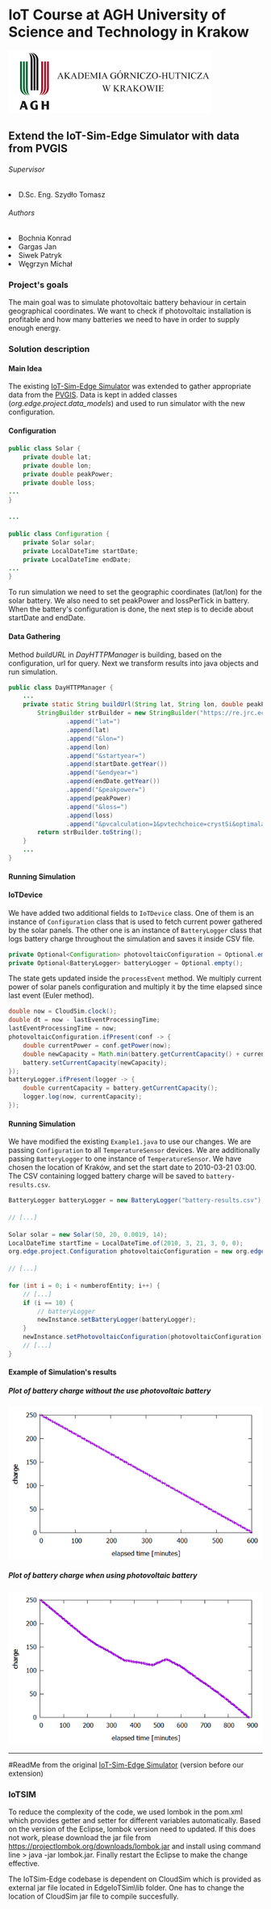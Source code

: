 # IoT Course at AGH University of Science and Technology in Krakow
![agh_logo](./src/readMeResources/logo.png)
## Extend the IoT-Sim-Edge Simulator with data from PVGIS

###### Supervisor
<li> D.Sc. Eng. Szydło Tomasz

###### Authors
<li> Bochnia Konrad
<li> Gargas Jan
<li> Siwek Patryk
<li> Węgrzyn Michał

### Project's goals
The main goal was to simulate photovoltaic battery behaviour in certain geographical coordinates. 
We want to check if photovoltaic installation is profitable and how many batteries we need to have in order to supply enough energy.

### Solution description
#### Main Idea
The existing [IoT-Sim-Edge Simulator](https://github.com/DNJha/IoTSim-Edge "IoT-Sim-Edge Simulator Homepage") was extended to gather appropriate data from the [PVGIS](https://ec.europa.eu/jrc/en/pvgis "PVGIS Homepage"). 
Data is kept in added classes (*org.edge.project.data_models*) and used to run simulator with the new configuration.
 
#### Configuration
```java
public class Solar {
    private double lat;
    private double lon;
    private double peakPower;
    private double loss;
...
}

...

public class Configuration {
    private Solar solar;
    private LocalDateTime startDate;
    private LocalDateTime endDate;
...
}
```

To run simulation we need to set the geographic coordinates (lat/lon) for the solar battery. We also need to set peakPower and lossPerTick in battery. 
When the battery's configuration is done, the next step is to decide about startDate and endDate. 


#### Data Gathering
Method *buildURL* in *DayHTTPManager* is building, based on the configuration, url for query. Next we transform results into java objects and run simulation.

```java
public class DayHTTPManager {
    ...
    private static String buildUrl(String lat, String lon, double peakPower, double loss, LocalDateTime startDate, LocalDateTime endDate) {
        StringBuilder strBuilder = new StringBuilder("https://re.jrc.ec.europa.eu/api/seriescalc?")
                .append("lat=")
                .append(lat)
                .append("&lon=")
                .append(lon)
                .append("&startyear=")
                .append(startDate.getYear())
                .append("&endyear=")
                .append(endDate.getYear())
                .append("&peakpower=")
                .append(peakPower)
                .append("&loss=")
                .append(loss)
                .append("&pvcalculation=1&pvtechchoice=crystSi&optimalangles=1&outputformat=json");
        return strBuilder.toString();
    }
    ...
}
```

#### Running Simulation

#### IoTDevice

We have added two additional fields to `IoTDevice` class.
One of them is an instance of `Configuration` class that is used to fetch current power gathered by the 
solar panels. The other one is an instance of `BatteryLogger` class that logs battery charge
throughout the simulation and saves it inside CSV file.

```java
private Optional<Configuration> photovoltaicConfiguration = Optional.empty();
private Optional<BatteryLogger> batteryLogger = Optional.empty();
```

The state gets updated inside the `processEvent` method. We multiply current power of solar panels configuration
and multiply it by the time elapsed since last event (Euler method).

```java
double now = CloudSim.clock(); 
double dt = now - lastEventProcessingTime;
lastEventProcessingTime = now;
photovoltaicConfiguration.ifPresent(conf -> {
    double currentPower = conf.getPower(now);
    double newCapacity = Math.min(battery.getCurrentCapacity() + currentPower * dt , battery.getMaxCapacity());
    battery.setCurrentCapacity(newCapacity);
});
batteryLogger.ifPresent(logger -> {
    double currentCapacity = battery.getCurrentCapacity();
    logger.log(now, currentCapacity);
});
```

#### Running Simulation

We have modified the existing `Example1.java` to use our changes.
We are passing `Configuration` to all `TemperatureSensor` devices.
We are additionally passing `BatteryLogger` to one instance of `TemperatureSensor`.
We have chosen the location of Kraków, and set the start date to 2010-03-21 03:00.
The CSV containing logged battery charge will be saved to `battery-results.csv`.

```java
BatteryLogger batteryLogger = new BatteryLogger("battery-results.csv");

// [...]

Solar solar = new Solar(50, 20, 0.0019, 14);
LocalDateTime startTime = LocalDateTime.of(2010, 3, 21, 3, 0, 0);
org.edge.project.Configuration photovoltaicConfiguration = new org.edge.project.Configuration(solar, startTime, 10000);

// [...]

for (int i = 0; i < numberofEntity; i++) {
    // [...]
    if (i == 10) {
        // batteryLogger
        newInstance.setBatteryLogger(batteryLogger);
    }
    newInstance.setPhotovoltaicConfiguration(photovoltaicConfiguration);
    // [...]
}
```
#### Example of Simulation's results

##### Plot of battery charge without the use photovoltaic battery
![with](./src/readMeResources/withoutSolar.png) 

##### Plot of battery charge when using photovoltaic battery
![without](./src/readMeResources/withSolar.png) 

---

#ReadMe from the original [IoT-Sim-Edge Simulator](https://github.com/DNJha/IoTSim-Edge "IoT-Sim-Edge Simulator Homepage") 
(version before our extension)

### IoTSIM

To reduce the complexity of the code, we used lombok in the pom.xml which provides getter and setter for different variables automatically. Based on the version of the Eclipse, lombok version need to updated. If this does not work, please download the jar file from  https://projectlombok.org/downloads/lombok.jar and install using command line > java -jar lombok.jar. Finally restart the Eclipse to make the change effective.

The IoTSim-Edge codebase is dependent on CloudSim which is provided as external jar file located in EdgeIoTSim\lib folder. One has to change the location of CloudSim jar file to compile succesfully.

